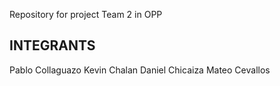 Repository for project Team 2 in OPP

## INTEGRANTS
Pablo Collaguazo
Kevin Chalan
Daniel Chicaiza
Mateo Cevallos
